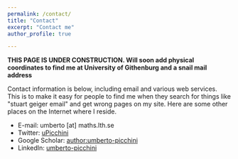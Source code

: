 ```yaml
---
permalink: /contact/
title: "Contact"
excerpt: "Contact me"
author_profile: true

---
```

**THIS PAGE IS UNDER CONSTRUCTION. Will soon add physical coordinates to find me at University of Githenburg and a snail mail address**

Contact information is below, including email and various web services.  This is to make it easy for people to find me when they search for things like "stuart geiger email" and get wrong pages on my site.  Here are some other places on the Internet where I reside.

* E-mail: umberto [at] maths.lth.se
* Twitter: [uPicchini](http://twitter.com/uPicchini)
* Google Scholar: [author:umberto-picchini](https://scholar.google.se/citations?user=eD2hwhcAAAAJ&hl=en)
* LinkedIn: [umberto-picchini](https://www.linkedin.com/in/umberto-picchini-110485115/)

